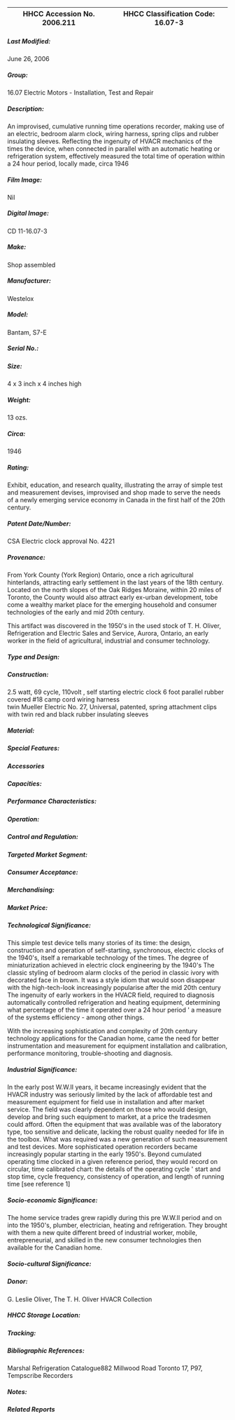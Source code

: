 | **HHCC Accession No. 2006.211** |**HHCC Classification Code:  16.07-3**|
| ----------- | ----------- |

##### Last Modified:
June 26, 2006

##### Group:
16.07 Electric Motors - Installation, Test and Repair

##### Description:
An improvised, cumulative running time operations recorder, making use of an electric, bedroom alarm clock, wiring harness, spring clips and rubber insulating sleeves. Reflecting the ingenuity of HVACR mechanics of the times the device, when connected in parallel with an automatic heating or refrigeration system, effectively measured the total time of operation within a 24 hour period, locally made, circa 1946

##### Film Image:
Nil

##### Digital Image:
CD 11-16.07-3

##### Make:
Shop assembled

##### Manufacturer:
Westelox

##### Model:
Bantam, S7-E

##### Serial No.:


##### Size:
4 x 3 inch x 4 inches high

##### Weight:
13 ozs.

##### Circa:
1946

##### Rating:
Exhibit, education, and research quality, illustrating the array of simple test and measurement devises, improvised and shop made to serve the needs of a newly emerging service economy in Canada in the first half of the 20th century.

##### Patent Date/Number:
CSA Electric clock approval No. 4221

##### Provenance:
From York County (York Region) Ontario, once a rich agricultural hinterlands, attracting early settlement in the last years of the 18th century. Located on the north slopes of the Oak Ridges Moraine, within 20 miles of Toronto, the County would also attract early ex-urban development, tobe come a wealthy market place for the emerging household and consumer technologies of the early and mid 20th century. 

This artifact was discovered in the 1950's in the used stock of T. H. Oliver, Refrigeration and Electric Sales and Service, Aurora, Ontario, an early worker in the field of agricultural, industrial and consumer technology.

##### Type and Design:


##### Construction:
2.5 watt, 69 cycle, 110volt , self starting electric clock 
6 foot parallel rubber covered #18 camp cord wiring harness  
twin Mueller Electric No. 27, Universal,  patented, spring attachment clips with twin red and black rubber insulating sleeves

##### Material:


##### Special Features:


##### Accessories


##### Capacities:


##### Performance Characteristics:


##### Operation:


##### Control and Regulation:


##### Targeted Market Segment:


##### Consumer Acceptance:


##### Merchandising:


##### Market Price:


##### Technological Significance:
This simple test device tells many stories of its time: 
the design, construction and operation of self-starting, synchronous, electric clocks of the 1940's, itself a remarkable technology of the times. 
The degree of miniaturization achieved in electric clock engineering by the 1940's
The classic styling of bedroom alarm clocks of the period in classic ivory with decorated face in brown. It was a style idiom that  would soon disappear with the high-tech-look increasingly popularise after the mid 20th century   
 The ingenuity of early workers in the HVACR field, required to diagnosis automatically controlled refrigeration and heating equipment, determining what percentage of the time it operated over a 24 hour period ' a measure of the systems efficiency - among other things.
 
With the increasing sophistication and complexity of 20th century technology applications for the Canadian home, came the need for better instrumentation and measurement for equipment installation and calibration, performance monitoring, trouble-shooting and diagnosis.

##### Industrial Significance:
In the early post W.W.II years, it became increasingly evident that the HVACR industry was seriously limited by the lack of affordable test and measurement equipment for field use in installation and after market service. 
The field was clearly dependent on those who would design, develop and bring such equipment to market, at a price the tradesmen could afford. Often the equipment that was available was of the laboratory type, too sensitive and delicate, lacking the robust quality needed for life in the toolbox. What was required was a new generation of such measurement and test devices.
More sophisticated operation recorders became increasingly popular starting in the early 1950's.  Beyond cumulated operating time clocked in a given reference period, they would record on circular, time calibrated chart: the details of the operating cycle ' start and stop time, cycle frequency, consistency of operation, and length of running time  [see reference 1]

##### Socio-economic Significance:
The home service trades grew rapidly during this pre W.W.II period and on into the 1950's, plumber, electrician, heating and refrigeration. They brought with them a new quite different breed of industrial worker, mobile, entrepreneurial, and skilled in the new consumer technologies then available for the Canadian home.

##### Socio-cultural Significance:


##### Donor:
G. Leslie Oliver, The T. H. Oliver HVACR Collection

##### HHCC Storage Location:


##### Tracking:


##### Bibliographic References:
Marshal Refrigeration Catalogue882 Millwood Road Toronto 17, P97, Tempscribe Recorders

##### Notes:


##### Related Reports

